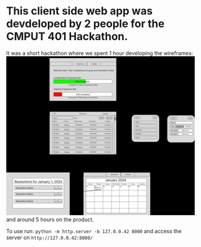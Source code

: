 # This client side web app was devdeloped by 2 people for the CMPUT 401 Hackathon. 
It was a short hackathon where we spent 1 hour developing the wireframes:
![Wireframes](/wireframes.png)
and around 5 hours on the product.


To use run: `python -m http.server -b 127.0.0.42 8000` and access the server on `http://127.0.0.42:8080/`
